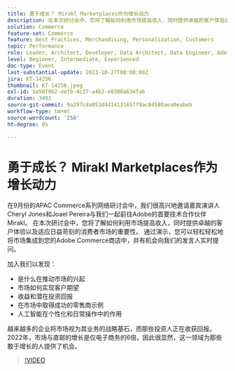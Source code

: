 ```yaml
---
title: 勇于成长？ Mirakl Marketplaces作为增长动力
description: 在本次研讨会中，您将了解如何利用市场提高收入，同时提供卓越的客户体验以及适应日益苛刻的消费者市场的重要性。 人工智能在个性化和日常操作中的作用。 越来越多的企业将市场视为其业务的战略基石。
solution: Commerce
feature-set: Commerce
feature: Best Practices, Merchandising, Personalization, Customers
topic: Performance
role: Leader, Architect, Developer, Data Architect, Data Engineer, Admin, User
level: Beginner, Intermediate, Experienced
doc-type: Event
last-substantial-update: 2023-10-27T00:00:00Z
jira: KT-14256
thumbnail: KT-14256.jpeg
exl-id: 1e50f9b2-eefb-4c37-a4b2-e0300a634fa6
duration: 3493
source-git-commit: 9a297cda953d4414131657f9ac84580aea0eabeb
workflow-type: tm+mt
source-wordcount: '258'
ht-degree: 0%

---
```


# 勇于成长？ Mirakl Marketplaces作为增长动力

在9月份的APAC Commerce系列网络研讨会中，我们很高兴地邀请嘉宾演讲人Cheryl Jones和Joael Pereira与我们一起前往Adobe的首要技术合作伙伴Mirakl。 在本次研讨会中，您将了解如何利用市场提高收入，同时提供卓越的客户体验以及适应日益苛刻的消费者市场的重要性。 通过演示，您可以轻松轻松地将市场集成到您的Adobe Commerce商店中，并有机会向我们的发言人实时提问。

加入我们以发现：

* 是什么在推动市场的兴起
* 市场如何实现客户期望
* 收益和潜在投资回报
* 在市场中取得成功的零售商示例
* 人工智能在个性化和日常操作中的作用

越来越多的企业将市场视为其业务的战略基石，而那些投资人正在收获回报。 2022年，市场与直邮的增长是仅电子商务的6倍，因此很显然，这一领域为那些敢于增长的人提供了机会。

>[!VIDEO](https://video.tv.adobe.com/v/3425190/?learn=on)
